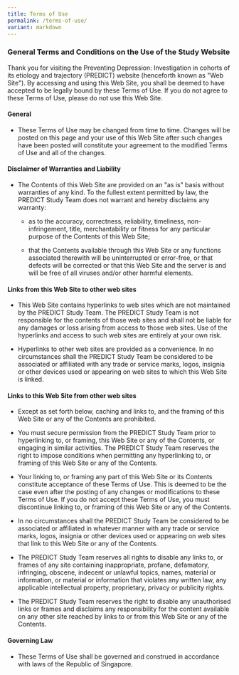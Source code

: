 ```yaml
---
title: Terms of Use
permalink: /terms-of-use/
variant: markdown
---
```

### **General Terms and Conditions on the Use of the Study Website**
Thank you for visiting the Preventing Depression: Investigation in cohorts of its etiology and trajectory (PREDICT) website (henceforth known as "Web Site"). By accessing and using this Web Site, you shall be deemed to have accepted to be legally bound by these Terms of Use. If you do not agree to these Terms of Use, please do not use this Web Site.
#### **General**

*   These Terms of Use may be changed from time to time. Changes will be posted on this page and your use of this Web Site after such changes have been posted will constitute your agreement to the modified Terms of Use and all of the changes.

#### **Disclaimer of Warranties and Liability**
*   The Contents of this Web Site are provided on an "as is" basis without warranties of any kind. To the fullest extent permitted by law, the PREDICT Study Team does not warrant and hereby disclaims any warranty:
    
    *   as to the accuracy, correctness, reliability, timeliness, non-infringement, title, merchantability or fitness for any particular purpose of the Contents of this Web Site;
        
    *   that the Contents available through this Web Site or any functions associated therewith will be uninterrupted or error-free, or that defects will be corrected or that this Web Site and the server is and will be free of all viruses and/or other harmful elements.

#### **Links from this Web Site to other web sites**
*   This Web Site contains hyperlinks to web sites which are not maintained by the PREDICT Study Team. The PREDICT Study Team is not responsible for the contents of those web sites and shall not be liable for any damages or loss arising from access to those web sites. Use of the hyperlinks and access to such web sites are entirely at your own risk.
    
*   Hyperlinks to other web sites are provided as a convenience. In no circumstances shall the PREDICT Study Team be considered to be associated or affiliated with any trade or service marks, logos, insignia or other devices used or appearing on web sites to which this Web Site is linked.

#### **Links to this Web Site from other web sites**
*   Except as set forth below, caching and links to, and the framing of this Web Site or any of the Contents are prohibited.
    
*   You must secure permission from the PREDICT Study Team prior to hyperlinking to, or framing, this Web Site or any of the Contents, or engaging in similar activities. The PREDICT Study Team reserves the right to impose conditions when permitting any hyperlinking to, or framing of this Web Site or any of the Contents.
    
*   Your linking to, or framing any part of this Web Site or its Contents constitute acceptance of these Terms of Use. This is deemed to be the case even after the posting of any changes or modifications to these Terms of Use. If you do not accept these Terms of Use, you must discontinue linking to, or framing of this Web Site or any of the Contents.
    
*   In no circumstances shall the PREDICT Study Team be considered to be associated or affiliated in whatever manner with any trade or service marks, logos, insignia or other devices used or appearing on web sites that link to this Web Site or any of the Contents.
    
*   The PREDICT Study Team reserves all rights to disable any links to, or frames of any site containing inappropriate, profane, defamatory, infringing, obscene, indecent or unlawful topics, names, material or information, or material or information that violates any written law, any applicable intellectual property, proprietary, privacy or publicity rights.
    
*   The PREDICT Study Team reserves the right to disable any unauthorised links or frames and disclaims any responsibility for the content available on any other site reached by links to or from this Web Site or any of the Contents.

#### **Governing Law**
* <p>These Terms of Use shall be governed and construed in accordance with laws of the Republic of Singapore.</p>